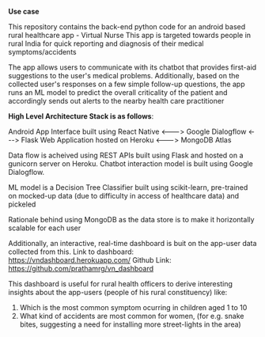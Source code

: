<b>Use case</b>

This repository contains the back-end python code for an android based rural healthcare app - Virtual Nurse
This app is targeted towards people in rural India for quick reporting and diagnosis of their medical symptoms/accidents

The app allows users to communicate with its chatbot that provides first-aid suggestions to the user's medical problems.
Additionally, based on the collected user's responses on a few simple follow-up questions, the app runs an ML model to predict 
the overall criticality of the patient and accordingly sends out alerts to the nearby health care practitioner


<b>High Level Architecture Stack is as follows</b>:

Android App Interface built using React Native <---> Google Dialogflow <---> Flask Web Application hosted on Heroku <---> MongoDB Atlas

Data flow is acheived using REST APIs built using Flask and hosted on a gunicorn server on Heroku. Chatbot interaction model is built
using Google Dialogflow.

ML model is a Decision Tree Classifier built using scikit-learn, 
pre-trained on mocked-up data (due to difficulty in access of healthcare data) and pickeled

Rationale behind using MongoDB as the data store is to make it horizontally scalable for each user

Additionally, an interactive, real-time dashboard is buit on the app-user data collected from this.
Link to dashboard: https://vndashboard.herokuapp.com/
Github Link: https://github.com/prathamrg/vn_dashboard

This dashboard is useful for rural health officers to derive interesting insights about the app-users (people of his rural constituency) like:
1. Which is the most common symptom ocurring in children aged 1 to 10 
2. What kind of accidents are most common for women, (for e.g. snake bites, suggesting a need for installing more street-lights in the area)



